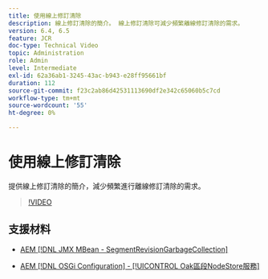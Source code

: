 ```yaml
---
title: 使用線上修訂清除
description: 線上修訂清除的簡介。 線上修訂清除可減少頻繁離線修訂清除的需求。
version: 6.4, 6.5
feature: JCR
doc-type: Technical Video
topic: Administration
role: Admin
level: Intermediate
exl-id: 62a36ab1-3245-43ac-b943-e28ff95661bf
duration: 112
source-git-commit: f23c2ab86d42531113690df2e342c65060b5c7cd
workflow-type: tm+mt
source-wordcount: '55'
ht-degree: 0%

---
```


# 使用線上修訂清除

提供線上修訂清除的簡介，減少頻繁進行離線修訂清除的需求。

>[!VIDEO](https://video.tv.adobe.com/v/17004?quality=12&learn=on)

## 支援材料

* [AEM [!DNL JMX MBean - SegmentRevisionGarbageCollection]](http://localhost:4502/system/console/jmx/org.apache.jackrabbit.oak%3Aname%3DSegment+node+store+revision+garbage+collection%2Ctype%3DSegmentRevisionGarbageCollection)

* [AEM [!DNL OSGi Configuration] - [!UICONTROL Oak區段NodeStore服務]](http://localhost:4502/system/console/configMgr/org.apache.jackrabbit.oak.segment.SegmentNodeStoreService)
